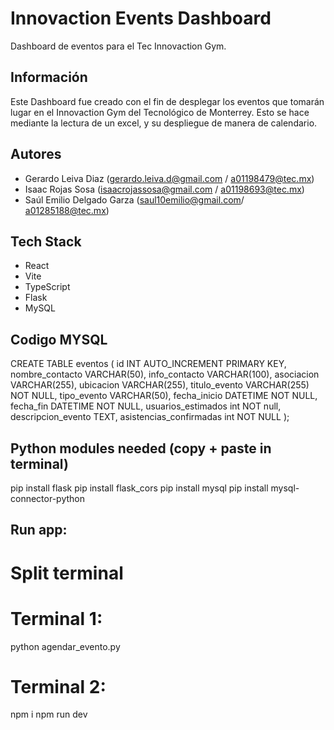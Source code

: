 # Innovaction Events Dashboard

Dashboard de eventos para el Tec Innovaction Gym.

## Información

Este Dashboard fue creado con el fin de desplegar los eventos que tomarán lugar en el Innovaction Gym del Tecnológico de Monterrey. Esto se hace mediante la lectura de un excel, y su despliegue de manera de calendario.

## Autores

- Gerardo Leiva Diaz (gerardo.leiva.d@gmail.com / a01198479@tec.mx)
- Isaac Rojas Sosa (isaacrojassosa@gmail.com / a01198693@tec.mx)
- Saúl Emilio Delgado Garza (saul10emilio@gmail.com/ a01285188@tec.mx)

## Tech Stack
- React
- Vite
- TypeScript
- Flask
- MySQL

## Codigo MYSQL

CREATE TABLE eventos (
id INT AUTO_INCREMENT PRIMARY KEY,
nombre_contacto VARCHAR(50),
info_contacto VARCHAR(100),
asociacion VARCHAR(255),
ubicacion VARCHAR(255),
titulo_evento VARCHAR(255) NOT NULL,
tipo_evento VARCHAR(50),
fecha_inicio DATETIME NOT NULL,
fecha_fin DATETIME NOT NULL,
usuarios_estimados int NOT null,
descripcion_evento TEXT,
asistencias_confirmadas int NOT NULL
);

## Python modules needed (copy + paste in terminal)
pip install flask
pip install flask_cors
pip install mysql
pip install mysql-connector-python

## Run app:
# Split terminal
# Terminal 1:
python agendar_evento.py

# Terminal 2:
npm i
npm run dev
